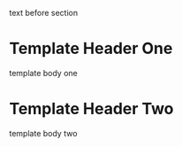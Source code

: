 text before section

# Template Header One

template body one

# Template Header Two

template body two
